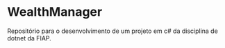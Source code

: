 # WealthManager
Repositório para o desenvolvimento de um projeto em c# da disciplina de dotnet da FIAP.
